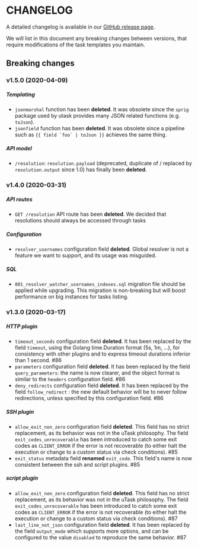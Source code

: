 # CHANGELOG

A detailed changelog is available in our [GitHub release page](https://github.com/ovh/utask/releases "GitHub release page").

We will list in this document any breaking changes between versions, that require modifications of the task templates you maintain.

## Breaking changes

### v1.5.0 (2020-04-09)
##### Templating
- `jsonmarshal` function has been __deleted__. It was obsolete since the `sprig` package used by utask provides many JSON related functions (e.g. `toJson`).
- `jsonfield` function has been __deleted__. It was obsolete since a pipeline such as ``{{ field `foo` | toJson }}`` achieves the same thing.

##### API model
- ``/resolution``: `resolution.payload` (deprecated, duplicate of / replaced by `resolution.output` since 1.0) has finally been __deleted__.

### v1.4.0 (2020-03-31)
##### API routes
- `GET /resolution` API route has been __deleted__. We decided that resolutions should always be accessed through tasks

##### Configuration
- `resolver_usernames` configuration field __deleted__. Global resolver is not a feature we want to support, and its usage was misguided.

##### SQL
- `001_resolver_watcher_usernames_indexes.sql` migration file should be applied while upgrading. This migration is non-breaking but will boost performance on big instances for tasks listing.

### v1.3.0 (2020-03-17)
##### HTTP plugin
- `timeout_seconds` configuration field __deleted__. It has been replaced by the field `timeout`, using the Golang time.Duration format (5s, 1m, ...), for consistency with other plugins and to express timeout durations inferior than 1 second. #86
- `parameters` configuration field __deleted__. It has been replaced by the field `query_parameters`: the name is now clearer, and the object format is similar to the `headers` configuration field. #86
- `deny_redirects` configuration field __deleted__. It has been replaced by the field `follow_redirect` : the new default behavior will be to never follow redirections, unless specified by this configuration field. #86

##### SSH plugin
- `allow_exit_non_zero` configuration field __deleted__. This field has no strict replacement, as its behavior was not in the uTask philosophy. The field `exit_codes_unrecoverable` has been introduced to catch some exit codes as `CLIENT_ERROR` if the error is not recoverable (to either halt the execution or change to a custom status via check conditions). #85
- `exit_status` metadata field __renamed__ `exit_code`. This field's name is now consistent between the ssh and script plugins. #85

##### script plugin
- `allow_exit_non_zero` configuration field __deleted__. This field has no strict replacement, as its behavior was not in the uTask philosophy. The field `exit_codes_unrecoverable` has been introduced to catch some exit codes as `CLIENT_ERROR` if the error is not recoverable (to either halt the execution or change to a custom status via check conditions). #87
- `last_line_not_json` configuration field __deleted__. It has been replaced by the field `output_mode` which supports more options, and can be configured to the value `disabled` to reproduce the same behavior. #87
